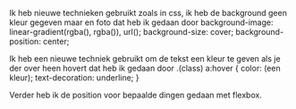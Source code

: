 Ik heb nieuwe technieken gebruikt zoals in css, ik heb de background geen kleur gegeven maar en foto dat heb ik gedaan door     background-image: linear-gradient(rgba(), rgba()), url(); background-size: cover; background-position: center;

Ik heb een nieuwe techniek gebruikt om de tekst een kleur te geven als je der over heen hovert dat heb ik gedaan door .(class) a:hover { color: (een kleur); text-decoration: underline; }

Verder heb ik de position voor bepaalde dingen gedaan met flexbox.
